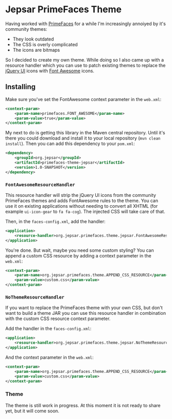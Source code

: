 # Jepsar PrimeFaces Theme

Having worked with [PrimeFaces](http://primefaces.org/) for a while I'm increasingly annoiyed by it's community themes:

* They look outdated
* The CSS is overly complicated
* The icons are bitmaps

So I decided to create my own theme. While doing so I also came up with a resource handler which you can use to patch
existing themes to replace the [jQuery UI](https://jqueryui.com/) icons with
[Font Awesome](https://fortawesome.github.io/Font-Awesome/) icons.

## Installing

Make sure you've set the FontAwesome context parameter in the `web.xml`:

````xml
<context-param>
	<param-name>primefaces.FONT_AWESOME</param-name>
	<param-value>true</param-value>
</context-param>
````

My next to do is getting this library in the Maven central repository. Until it's there you could download and install
it to your local repository (`mvn clean install`). Then you can add this dependency to your `pom.xml`:

````xml
<dependency>
	<groupId>org.jepsar</groupId>
	<artifactId>primefaces-theme-jepsar</artifactId>
	<version>1.0-SNAPSHOT</version>
</dependency>
````

### `FontAwesomeResourceHandler`

This resource handler will strip the jQuery UI icons from the community PrimeFaces themes and adds FontAwesome rules to
the theme. You can use it on existing applications without needing to convert all XHTML (for example `ui-icon-gear` to
`fa fa-cog`). The injected CSS will take care of that.

Then, in the `faces-config.xml`, add the handler:

````xml
<application>
	<resource-handler>org.jepsar.primefaces.theme.jepsar.FontAwesomeResourceHandler</resource-handler>
</application>
````

You're done. But wait, maybe you need some custom styling? You can append a custom CSS resource by adding a context
parameter in the `web.xml`:

````xml
<context-param>
	<param-name>org.jepsar.primefaces.theme.APPEND_CSS_RESOURCE</param-name>
	<param-value>custom.css</param-value>
</context-param>
````

### `NoThemeResourceHandler`

If you want to replace the PrimeFaces theme with your own CSS, but don't want to build a theme JAR you can use this
resource handler in combination with the custom CSS resource context parameter.

Add the handler in the `faces-config.xml`:

````xml
<application>
	<resource-handler>org.jepsar.primefaces.theme.jepsar.NoThemeResourceHandler</resource-handler>
</application>
````

And the context parameter in the `web.xml`:

````xml
<context-param>
	<param-name>org.jepsar.primefaces.theme.APPEND_CSS_RESOURCE</param-name>
	<param-value>custom.css</param-value>
</context-param>
````

### Theme

The theme is still work in progress. At this moment it is not ready to share yet, but it will come soon.
